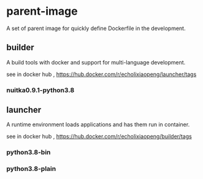 # parent-image
A set of parent image for quickly define Dockerfile in the development.
## builder
A build tools with docker and support for multi-language development.

see in docker hub , https://hub.docker.com/r/echolixiaopeng/launcher/tags
### nuitka0.9.1-python3.8

## launcher
A runtime environment loads applications and has them run in container.

see in docker hub , https://hub.docker.com/r/echolixiaopeng/builder/tags
### python3.8-bin
### python3.8-plain